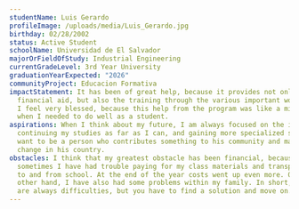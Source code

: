 ```yaml
---
studentName: Luis Gerardo
profileImage: /uploads/media/Luis_Gerardo.jpg
birthday: 02/28/2002
status: Active Student
schoolName: Universidad de El Salvador
majorOrFieldOfStudy: Industrial Engineering
currentGradeLevel: 3rd Year University
graduationYearExpected: "2026"
communityProject: Educacion Formativa
impactStatement: It has been of great help, because it provides not only
  financial aid, but also the training through the various important workshops.
  I feel very blessed, because this help from the program was like a miracle
  when I needed to do well as a student.
aspirations: When I think about my future, I am always focused on the idea of
  continuing my studies as far as I can, and gaining more specialized skills. I
  want to be a person who contributes something to his community and makes
  change in his country.
obstacles: I think that my greatest obstacle has been financial, because
  sometimes I have had trouble paying for my class materials and transportation
  to and from school. At the end of the year costs went up even more. On the
  other hand, I have also had some problems within my family. In short, there
  are always difficulties, but you have to find a solution and move on.
---
```

